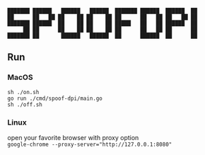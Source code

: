 ```text
███████ ██████   ██████   ██████  ███████ ██████  ██████  ██  
██      ██   ██ ██    ██ ██    ██ ██      ██   ██ ██   ██ ██  
███████ ██████  ██    ██ ██    ██ █████   ██   ██ ██████  ██  
     ██ ██      ██    ██ ██    ██ ██      ██   ██ ██      ██  
███████ ██       ██████   ██████  ██      ██████  ██      ██  
```

## Run

### MacOS
`sh ./on.sh`  
`go run ./cmd/spoof-dpi/main.go`  
`sh ./off.sh`  

### Linux
open your favorite browser with proxy option  
`google-chrome --proxy-server="http://127.0.0.1:8080"`

